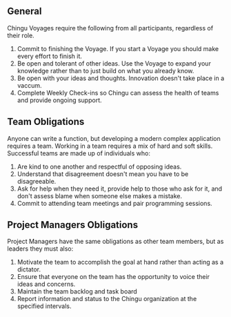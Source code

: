 ## General

Chingu Voyages require the following from all participants, regardless of their role. 

1. Commit to finishing the Voyage. If you start a Voyage you should make every effort to finish it. 
2. Be open and tolerant of other ideas. Use the Voyage to expand your knowledge rather than to just build on what you already know.
3. Be open with your ideas and thoughts. Innovation doesn't take place in a vaccum.
4. Complete Weekly Check-ins so Chingu can assess the health of teams and provide ongoing support. 

## Team Obligations

Anyone can write a function, but developing a modern complex application requires a team. Working in a team requires a mix of hard and soft skills. Successful teams are made up of individuals who:

1. Are kind to one another and respectful of opposing ideas.
2. Understand that disagreement doesn't mean you have to be disagreeable.
3. Ask for help when they need it, provide help to those who ask for it, and don't assess blame when someone else makes a mistake.
4. Commit to attending team meetings and pair programming sessions.

## Project Managers Obligations

Project Managers have the same obligations as other team members, but as leaders they must also:

1. Motivate the team to accomplish the goal at hand rather than acting as a dictator.
2. Ensure that everyone on the team has the opportunity to voice their ideas and concerns.
3. Maintain the team backlog and task board
4. Report information and status to the Chingu organization at the specified intervals. 
